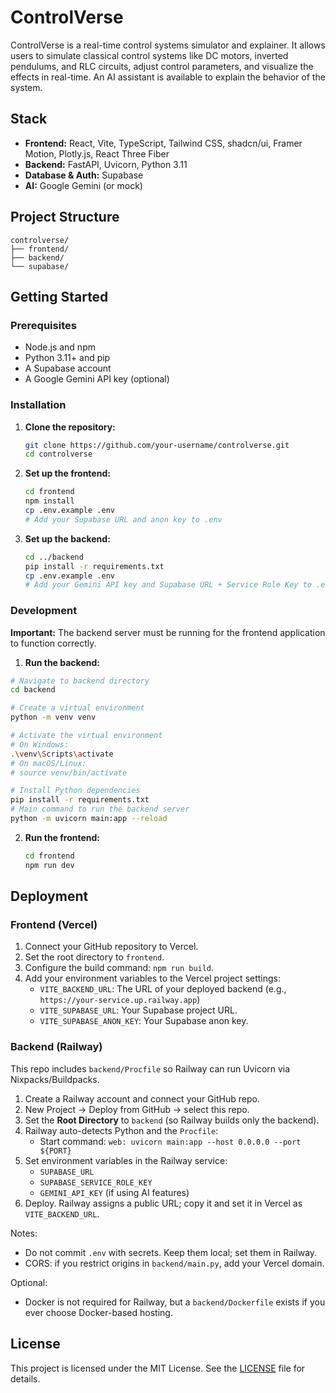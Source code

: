 # ControlVerse

ControlVerse is a real-time control systems simulator and explainer. It allows users to simulate classical control systems like DC motors, inverted pendulums, and RLC circuits, adjust control parameters, and visualize the effects in real-time. An AI assistant is available to explain the behavior of the system.

## Stack

-   **Frontend:** React, Vite, TypeScript, Tailwind CSS, shadcn/ui, Framer Motion, Plotly.js, React Three Fiber
-   **Backend:** FastAPI, Uvicorn, Python 3.11
-   **Database & Auth:** Supabase
-   **AI:** Google Gemini (or mock)

## Project Structure

```
controlverse/
├── frontend/
├── backend/
└── supabase/
```

## Getting Started

### Prerequisites

-   Node.js and npm
-   Python 3.11+ and pip
-   A Supabase account
-   A Google Gemini API key (optional)

### Installation

1.  **Clone the repository:**
    ```bash
    git clone https://github.com/your-username/controlverse.git
    cd controlverse
    ```

2.  **Set up the frontend:**
    ```bash
    cd frontend
    npm install
    cp .env.example .env
    # Add your Supabase URL and anon key to .env
    ```

3.  **Set up the backend:**
    ```bash
    cd ../backend
    pip install -r requirements.txt
    cp .env.example .env
    # Add your Gemini API key and Supabase URL + Service Role Key to .env
    ```

### Development

**Important:** The backend server must be running for the frontend application to function correctly.

1.  **Run the backend:**
   ```bash
  # Navigate to backend directory
  cd backend

  # Create a virtual environment
  python -m venv venv

  # Activate the virtual environment
  # On Windows:
  .\venv\Scripts\activate
  # On macOS/Linux:
  # source venv/bin/activate

  # Install Python dependencies
  pip install -r requirements.txt
  # Main command to run the backend server
  python -m uvicorn main:app --reload 
  ```

2.  **Run the frontend:**
    ```bash
    cd frontend
    npm run dev
    ```

## Deployment

### Frontend (Vercel)

1.  Connect your GitHub repository to Vercel.
2.  Set the root directory to `frontend`.
3.  Configure the build command: `npm run build`.
4.  Add your environment variables to the Vercel project settings:
    -   `VITE_BACKEND_URL`: The URL of your deployed backend (e.g., `https://your-service.up.railway.app`)
    -   `VITE_SUPABASE_URL`: Your Supabase project URL.
    -   `VITE_SUPABASE_ANON_KEY`: Your Supabase anon key.

### Backend (Railway)

This repo includes `backend/Procfile` so Railway can run Uvicorn via Nixpacks/Buildpacks.

1.  Create a Railway account and connect your GitHub repo.
2.  New Project → Deploy from GitHub → select this repo.
3.  Set the __Root Directory__ to `backend` (so Railway builds only the backend).
4.  Railway auto-detects Python and the `Procfile`:
    - Start command: `web: uvicorn main:app --host 0.0.0.0 --port ${PORT}`
5.  Set environment variables in the Railway service:
    - `SUPABASE_URL`
    - `SUPABASE_SERVICE_ROLE_KEY`
    - `GEMINI_API_KEY` (if using AI features)
6.  Deploy. Railway assigns a public URL; copy it and set it in Vercel as `VITE_BACKEND_URL`.

Notes:
- Do not commit `.env` with secrets. Keep them local; set them in Railway.
- CORS: if you restrict origins in `backend/main.py`, add your Vercel domain.

Optional:
- Docker is not required for Railway, but a `backend/Dockerfile` exists if you ever choose Docker-based hosting.

## License

This project is licensed under the MIT License. See the [LICENSE](LICENSE) file for details.
